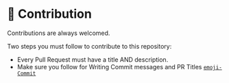 # 🙌 Contribution

Contributions are always welcomed.

Two steps you must follow to contribute to this repository:

- Every Pull Request must have a title AND description.
- Make sure you follow for Writing Commit messages and PR Titles [`emoji-Commit`](https://github.com/fossnsbmHacktoberfest-2023-Challenges)